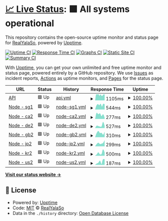 # [📈 Live Status](https://status.yalaso.top): <!--live status--> **🟩 All systems operational**

This repository contains the open-source uptime monitor and status page for [RealYalaSo](https://status.yalaso.top), powered by [Upptime](https://github.com/upptime/upptime).

[![Uptime CI](https://github.com/RealYalaSo/status/workflows/Uptime%20CI/badge.svg)](https://github.com/RealYalaSo/status/actions?query=workflow%3A%22Uptime+CI%22)
[![Response Time CI](https://github.com/RealYalaSo/status/workflows/Response%20Time%20CI/badge.svg)](https://github.com/RealYalaSo/status/actions?query=workflow%3A%22Response+Time+CI%22)
[![Graphs CI](https://github.com/RealYalaSo/status/workflows/Graphs%20CI/badge.svg)](https://github.com/RealYalaSo/status/actions?query=workflow%3A%22Graphs+CI%22)
[![Static Site CI](https://github.com/RealYalaSo/status/workflows/Static%20Site%20CI/badge.svg)](https://github.com/RealYalaSo/status/actions?query=workflow%3A%22Static+Site+CI%22)
[![Summary CI](https://github.com/RealYalaSo/status/workflows/Summary%20CI/badge.svg)](https://github.com/RealYalaSo/status/actions?query=workflow%3A%22Summary+CI%22)

With [Upptime](https://upptime.js.org), you can get your own unlimited and free uptime monitor and status page, powered entirely by a GitHub repository. We use [Issues](https://github.com/RealYalaSo/status/issues) as incident reports, [Actions](https://github.com/RealYalaSo/status/actions) as uptime monitors, and [Pages](https://status.yalaso.top) for the status page.

<!--start: status pages-->
<!-- This summary is generated by Upptime (https://github.com/upptime/upptime) -->
<!-- Do not edit this manually, your changes will be overwritten -->
<!-- prettier-ignore -->
| URL | Status | History | Response Time | Uptime |
| --- | ------ | ------- | ------------- | ------ |
| <img alt="" src="https://favicons.githubusercontent.com/api.yalaso.top" height="13"> [API](https://api.yalaso.top/api/v1/ping) | 🟩 Up | [api.yml](https://github.com/RealYalaSo/status/commits/HEAD/history/api.yml) | <details><summary><img alt="Response time graph" src="./graphs/api/response-time-week.png" height="20"> 1105ms</summary><br><a href="https://status.yalaso.top/history/api"><img alt="Response time 1105" src="https://img.shields.io/endpoint?url=https%3A%2F%2Fraw.githubusercontent.com%2FRealYalaSo%2Fstatus%2FHEAD%2Fapi%2Fapi%2Fresponse-time.json"></a><br><a href="https://status.yalaso.top/history/api"><img alt="24-hour response time 1105" src="https://img.shields.io/endpoint?url=https%3A%2F%2Fraw.githubusercontent.com%2FRealYalaSo%2Fstatus%2FHEAD%2Fapi%2Fapi%2Fresponse-time-day.json"></a><br><a href="https://status.yalaso.top/history/api"><img alt="7-day response time 1105" src="https://img.shields.io/endpoint?url=https%3A%2F%2Fraw.githubusercontent.com%2FRealYalaSo%2Fstatus%2FHEAD%2Fapi%2Fapi%2Fresponse-time-week.json"></a><br><a href="https://status.yalaso.top/history/api"><img alt="30-day response time 1105" src="https://img.shields.io/endpoint?url=https%3A%2F%2Fraw.githubusercontent.com%2FRealYalaSo%2Fstatus%2FHEAD%2Fapi%2Fapi%2Fresponse-time-month.json"></a><br><a href="https://status.yalaso.top/history/api"><img alt="1-year response time 1105" src="https://img.shields.io/endpoint?url=https%3A%2F%2Fraw.githubusercontent.com%2FRealYalaSo%2Fstatus%2FHEAD%2Fapi%2Fapi%2Fresponse-time-year.json"></a></details> | <details><summary><a href="https://status.yalaso.top/history/api">100.00%</a></summary><a href="https://status.yalaso.top/history/api"><img alt="All-time uptime 100.00%" src="https://img.shields.io/endpoint?url=https%3A%2F%2Fraw.githubusercontent.com%2FRealYalaSo%2Fstatus%2FHEAD%2Fapi%2Fapi%2Fuptime.json"></a><br><a href="https://status.yalaso.top/history/api"><img alt="24-hour uptime 100.00%" src="https://img.shields.io/endpoint?url=https%3A%2F%2Fraw.githubusercontent.com%2FRealYalaSo%2Fstatus%2FHEAD%2Fapi%2Fapi%2Fuptime-day.json"></a><br><a href="https://status.yalaso.top/history/api"><img alt="7-day uptime 100.00%" src="https://img.shields.io/endpoint?url=https%3A%2F%2Fraw.githubusercontent.com%2FRealYalaSo%2Fstatus%2FHEAD%2Fapi%2Fapi%2Fuptime-week.json"></a><br><a href="https://status.yalaso.top/history/api"><img alt="30-day uptime 100.00%" src="https://img.shields.io/endpoint?url=https%3A%2F%2Fraw.githubusercontent.com%2FRealYalaSo%2Fstatus%2FHEAD%2Fapi%2Fapi%2Fuptime-month.json"></a><br><a href="https://status.yalaso.top/history/api"><img alt="1-year uptime 100.00%" src="https://img.shields.io/endpoint?url=https%3A%2F%2Fraw.githubusercontent.com%2FRealYalaSo%2Fstatus%2FHEAD%2Fapi%2Fapi%2Fuptime-year.json"></a></details>
| <img alt="" src="https://favicons.githubusercontent.com/sg1.yalaso.top" height="13"> [Node - sg1](http://sg1.yalaso.top/api/v1/ping) | 🟩 Up | [node-sg1.yml](https://github.com/RealYalaSo/status/commits/HEAD/history/node-sg1.yml) | <details><summary><img alt="Response time graph" src="./graphs/node-sg1/response-time-week.png" height="20"> 544ms</summary><br><a href="https://status.yalaso.top/history/node-sg1"><img alt="Response time 544" src="https://img.shields.io/endpoint?url=https%3A%2F%2Fraw.githubusercontent.com%2FRealYalaSo%2Fstatus%2FHEAD%2Fapi%2Fnode-sg1%2Fresponse-time.json"></a><br><a href="https://status.yalaso.top/history/node-sg1"><img alt="24-hour response time 544" src="https://img.shields.io/endpoint?url=https%3A%2F%2Fraw.githubusercontent.com%2FRealYalaSo%2Fstatus%2FHEAD%2Fapi%2Fnode-sg1%2Fresponse-time-day.json"></a><br><a href="https://status.yalaso.top/history/node-sg1"><img alt="7-day response time 544" src="https://img.shields.io/endpoint?url=https%3A%2F%2Fraw.githubusercontent.com%2FRealYalaSo%2Fstatus%2FHEAD%2Fapi%2Fnode-sg1%2Fresponse-time-week.json"></a><br><a href="https://status.yalaso.top/history/node-sg1"><img alt="30-day response time 544" src="https://img.shields.io/endpoint?url=https%3A%2F%2Fraw.githubusercontent.com%2FRealYalaSo%2Fstatus%2FHEAD%2Fapi%2Fnode-sg1%2Fresponse-time-month.json"></a><br><a href="https://status.yalaso.top/history/node-sg1"><img alt="1-year response time 544" src="https://img.shields.io/endpoint?url=https%3A%2F%2Fraw.githubusercontent.com%2FRealYalaSo%2Fstatus%2FHEAD%2Fapi%2Fnode-sg1%2Fresponse-time-year.json"></a></details> | <details><summary><a href="https://status.yalaso.top/history/node-sg1">100.00%</a></summary><a href="https://status.yalaso.top/history/node-sg1"><img alt="All-time uptime 100.00%" src="https://img.shields.io/endpoint?url=https%3A%2F%2Fraw.githubusercontent.com%2FRealYalaSo%2Fstatus%2FHEAD%2Fapi%2Fnode-sg1%2Fuptime.json"></a><br><a href="https://status.yalaso.top/history/node-sg1"><img alt="24-hour uptime 100.00%" src="https://img.shields.io/endpoint?url=https%3A%2F%2Fraw.githubusercontent.com%2FRealYalaSo%2Fstatus%2FHEAD%2Fapi%2Fnode-sg1%2Fuptime-day.json"></a><br><a href="https://status.yalaso.top/history/node-sg1"><img alt="7-day uptime 100.00%" src="https://img.shields.io/endpoint?url=https%3A%2F%2Fraw.githubusercontent.com%2FRealYalaSo%2Fstatus%2FHEAD%2Fapi%2Fnode-sg1%2Fuptime-week.json"></a><br><a href="https://status.yalaso.top/history/node-sg1"><img alt="30-day uptime 100.00%" src="https://img.shields.io/endpoint?url=https%3A%2F%2Fraw.githubusercontent.com%2FRealYalaSo%2Fstatus%2FHEAD%2Fapi%2Fnode-sg1%2Fuptime-month.json"></a><br><a href="https://status.yalaso.top/history/node-sg1"><img alt="1-year uptime 100.00%" src="https://img.shields.io/endpoint?url=https%3A%2F%2Fraw.githubusercontent.com%2FRealYalaSo%2Fstatus%2FHEAD%2Fapi%2Fnode-sg1%2Fuptime-year.json"></a></details>
| <img alt="" src="https://favicons.githubusercontent.com/ca2.yalaso.top" height="13"> [Node - ca2](http://ca2.yalaso.top/api/v1/ping) | 🟩 Up | [node-ca2.yml](https://github.com/RealYalaSo/status/commits/HEAD/history/node-ca2.yml) | <details><summary><img alt="Response time graph" src="./graphs/node-ca2/response-time-week.png" height="20"> 277ms</summary><br><a href="https://status.yalaso.top/history/node-ca2"><img alt="Response time 277" src="https://img.shields.io/endpoint?url=https%3A%2F%2Fraw.githubusercontent.com%2FRealYalaSo%2Fstatus%2FHEAD%2Fapi%2Fnode-ca2%2Fresponse-time.json"></a><br><a href="https://status.yalaso.top/history/node-ca2"><img alt="24-hour response time 277" src="https://img.shields.io/endpoint?url=https%3A%2F%2Fraw.githubusercontent.com%2FRealYalaSo%2Fstatus%2FHEAD%2Fapi%2Fnode-ca2%2Fresponse-time-day.json"></a><br><a href="https://status.yalaso.top/history/node-ca2"><img alt="7-day response time 277" src="https://img.shields.io/endpoint?url=https%3A%2F%2Fraw.githubusercontent.com%2FRealYalaSo%2Fstatus%2FHEAD%2Fapi%2Fnode-ca2%2Fresponse-time-week.json"></a><br><a href="https://status.yalaso.top/history/node-ca2"><img alt="30-day response time 277" src="https://img.shields.io/endpoint?url=https%3A%2F%2Fraw.githubusercontent.com%2FRealYalaSo%2Fstatus%2FHEAD%2Fapi%2Fnode-ca2%2Fresponse-time-month.json"></a><br><a href="https://status.yalaso.top/history/node-ca2"><img alt="1-year response time 277" src="https://img.shields.io/endpoint?url=https%3A%2F%2Fraw.githubusercontent.com%2FRealYalaSo%2Fstatus%2FHEAD%2Fapi%2Fnode-ca2%2Fresponse-time-year.json"></a></details> | <details><summary><a href="https://status.yalaso.top/history/node-ca2">100.00%</a></summary><a href="https://status.yalaso.top/history/node-ca2"><img alt="All-time uptime 100.00%" src="https://img.shields.io/endpoint?url=https%3A%2F%2Fraw.githubusercontent.com%2FRealYalaSo%2Fstatus%2FHEAD%2Fapi%2Fnode-ca2%2Fuptime.json"></a><br><a href="https://status.yalaso.top/history/node-ca2"><img alt="24-hour uptime 100.00%" src="https://img.shields.io/endpoint?url=https%3A%2F%2Fraw.githubusercontent.com%2FRealYalaSo%2Fstatus%2FHEAD%2Fapi%2Fnode-ca2%2Fuptime-day.json"></a><br><a href="https://status.yalaso.top/history/node-ca2"><img alt="7-day uptime 100.00%" src="https://img.shields.io/endpoint?url=https%3A%2F%2Fraw.githubusercontent.com%2FRealYalaSo%2Fstatus%2FHEAD%2Fapi%2Fnode-ca2%2Fuptime-week.json"></a><br><a href="https://status.yalaso.top/history/node-ca2"><img alt="30-day uptime 100.00%" src="https://img.shields.io/endpoint?url=https%3A%2F%2Fraw.githubusercontent.com%2FRealYalaSo%2Fstatus%2FHEAD%2Fapi%2Fnode-ca2%2Fuptime-month.json"></a><br><a href="https://status.yalaso.top/history/node-ca2"><img alt="1-year uptime 100.00%" src="https://img.shields.io/endpoint?url=https%3A%2F%2Fraw.githubusercontent.com%2FRealYalaSo%2Fstatus%2FHEAD%2Fapi%2Fnode-ca2%2Fuptime-year.json"></a></details>
| <img alt="" src="https://favicons.githubusercontent.com/de2.yalaso.top" height="13"> [Node - de2](http://de2.yalaso.top/api/v1/ping) | 🟩 Up | [node-de2.yml](https://github.com/RealYalaSo/status/commits/HEAD/history/node-de2.yml) | <details><summary><img alt="Response time graph" src="./graphs/node-de2/response-time-week.png" height="20"> 527ms</summary><br><a href="https://status.yalaso.top/history/node-de2"><img alt="Response time 527" src="https://img.shields.io/endpoint?url=https%3A%2F%2Fraw.githubusercontent.com%2FRealYalaSo%2Fstatus%2FHEAD%2Fapi%2Fnode-de2%2Fresponse-time.json"></a><br><a href="https://status.yalaso.top/history/node-de2"><img alt="24-hour response time 527" src="https://img.shields.io/endpoint?url=https%3A%2F%2Fraw.githubusercontent.com%2FRealYalaSo%2Fstatus%2FHEAD%2Fapi%2Fnode-de2%2Fresponse-time-day.json"></a><br><a href="https://status.yalaso.top/history/node-de2"><img alt="7-day response time 527" src="https://img.shields.io/endpoint?url=https%3A%2F%2Fraw.githubusercontent.com%2FRealYalaSo%2Fstatus%2FHEAD%2Fapi%2Fnode-de2%2Fresponse-time-week.json"></a><br><a href="https://status.yalaso.top/history/node-de2"><img alt="30-day response time 527" src="https://img.shields.io/endpoint?url=https%3A%2F%2Fraw.githubusercontent.com%2FRealYalaSo%2Fstatus%2FHEAD%2Fapi%2Fnode-de2%2Fresponse-time-month.json"></a><br><a href="https://status.yalaso.top/history/node-de2"><img alt="1-year response time 527" src="https://img.shields.io/endpoint?url=https%3A%2F%2Fraw.githubusercontent.com%2FRealYalaSo%2Fstatus%2FHEAD%2Fapi%2Fnode-de2%2Fresponse-time-year.json"></a></details> | <details><summary><a href="https://status.yalaso.top/history/node-de2">100.00%</a></summary><a href="https://status.yalaso.top/history/node-de2"><img alt="All-time uptime 100.00%" src="https://img.shields.io/endpoint?url=https%3A%2F%2Fraw.githubusercontent.com%2FRealYalaSo%2Fstatus%2FHEAD%2Fapi%2Fnode-de2%2Fuptime.json"></a><br><a href="https://status.yalaso.top/history/node-de2"><img alt="24-hour uptime 100.00%" src="https://img.shields.io/endpoint?url=https%3A%2F%2Fraw.githubusercontent.com%2FRealYalaSo%2Fstatus%2FHEAD%2Fapi%2Fnode-de2%2Fuptime-day.json"></a><br><a href="https://status.yalaso.top/history/node-de2"><img alt="7-day uptime 100.00%" src="https://img.shields.io/endpoint?url=https%3A%2F%2Fraw.githubusercontent.com%2FRealYalaSo%2Fstatus%2FHEAD%2Fapi%2Fnode-de2%2Fuptime-week.json"></a><br><a href="https://status.yalaso.top/history/node-de2"><img alt="30-day uptime 100.00%" src="https://img.shields.io/endpoint?url=https%3A%2F%2Fraw.githubusercontent.com%2FRealYalaSo%2Fstatus%2FHEAD%2Fapi%2Fnode-de2%2Fuptime-month.json"></a><br><a href="https://status.yalaso.top/history/node-de2"><img alt="1-year uptime 100.00%" src="https://img.shields.io/endpoint?url=https%3A%2F%2Fraw.githubusercontent.com%2FRealYalaSo%2Fstatus%2FHEAD%2Fapi%2Fnode-de2%2Fuptime-year.json"></a></details>
| <img alt="" src="https://favicons.githubusercontent.com/gb2.yalaso.top" height="13"> [Node - gb2](http://gb2.yalaso.top/api/v1/ping) | 🟩 Up | [node-gb2.yml](https://github.com/RealYalaSo/status/commits/HEAD/history/node-gb2.yml) | <details><summary><img alt="Response time graph" src="./graphs/node-gb2/response-time-week.png" height="20"> 310ms</summary><br><a href="https://status.yalaso.top/history/node-gb2"><img alt="Response time 310" src="https://img.shields.io/endpoint?url=https%3A%2F%2Fraw.githubusercontent.com%2FRealYalaSo%2Fstatus%2FHEAD%2Fapi%2Fnode-gb2%2Fresponse-time.json"></a><br><a href="https://status.yalaso.top/history/node-gb2"><img alt="24-hour response time 310" src="https://img.shields.io/endpoint?url=https%3A%2F%2Fraw.githubusercontent.com%2FRealYalaSo%2Fstatus%2FHEAD%2Fapi%2Fnode-gb2%2Fresponse-time-day.json"></a><br><a href="https://status.yalaso.top/history/node-gb2"><img alt="7-day response time 310" src="https://img.shields.io/endpoint?url=https%3A%2F%2Fraw.githubusercontent.com%2FRealYalaSo%2Fstatus%2FHEAD%2Fapi%2Fnode-gb2%2Fresponse-time-week.json"></a><br><a href="https://status.yalaso.top/history/node-gb2"><img alt="30-day response time 310" src="https://img.shields.io/endpoint?url=https%3A%2F%2Fraw.githubusercontent.com%2FRealYalaSo%2Fstatus%2FHEAD%2Fapi%2Fnode-gb2%2Fresponse-time-month.json"></a><br><a href="https://status.yalaso.top/history/node-gb2"><img alt="1-year response time 310" src="https://img.shields.io/endpoint?url=https%3A%2F%2Fraw.githubusercontent.com%2FRealYalaSo%2Fstatus%2FHEAD%2Fapi%2Fnode-gb2%2Fresponse-time-year.json"></a></details> | <details><summary><a href="https://status.yalaso.top/history/node-gb2">100.00%</a></summary><a href="https://status.yalaso.top/history/node-gb2"><img alt="All-time uptime 100.00%" src="https://img.shields.io/endpoint?url=https%3A%2F%2Fraw.githubusercontent.com%2FRealYalaSo%2Fstatus%2FHEAD%2Fapi%2Fnode-gb2%2Fuptime.json"></a><br><a href="https://status.yalaso.top/history/node-gb2"><img alt="24-hour uptime 100.00%" src="https://img.shields.io/endpoint?url=https%3A%2F%2Fraw.githubusercontent.com%2FRealYalaSo%2Fstatus%2FHEAD%2Fapi%2Fnode-gb2%2Fuptime-day.json"></a><br><a href="https://status.yalaso.top/history/node-gb2"><img alt="7-day uptime 100.00%" src="https://img.shields.io/endpoint?url=https%3A%2F%2Fraw.githubusercontent.com%2FRealYalaSo%2Fstatus%2FHEAD%2Fapi%2Fnode-gb2%2Fuptime-week.json"></a><br><a href="https://status.yalaso.top/history/node-gb2"><img alt="30-day uptime 100.00%" src="https://img.shields.io/endpoint?url=https%3A%2F%2Fraw.githubusercontent.com%2FRealYalaSo%2Fstatus%2FHEAD%2Fapi%2Fnode-gb2%2Fuptime-month.json"></a><br><a href="https://status.yalaso.top/history/node-gb2"><img alt="1-year uptime 100.00%" src="https://img.shields.io/endpoint?url=https%3A%2F%2Fraw.githubusercontent.com%2FRealYalaSo%2Fstatus%2FHEAD%2Fapi%2Fnode-gb2%2Fuptime-year.json"></a></details>
| <img alt="" src="https://favicons.githubusercontent.com/jp2.yalaso.top" height="13"> [Node - jp2](http://jp2.yalaso.top/api/v1/ping) | 🟩 Up | [node-jp2.yml](https://github.com/RealYalaSo/status/commits/HEAD/history/node-jp2.yml) | <details><summary><img alt="Response time graph" src="./graphs/node-jp2/response-time-week.png" height="20"> 299ms</summary><br><a href="https://status.yalaso.top/history/node-jp2"><img alt="Response time 299" src="https://img.shields.io/endpoint?url=https%3A%2F%2Fraw.githubusercontent.com%2FRealYalaSo%2Fstatus%2FHEAD%2Fapi%2Fnode-jp2%2Fresponse-time.json"></a><br><a href="https://status.yalaso.top/history/node-jp2"><img alt="24-hour response time 299" src="https://img.shields.io/endpoint?url=https%3A%2F%2Fraw.githubusercontent.com%2FRealYalaSo%2Fstatus%2FHEAD%2Fapi%2Fnode-jp2%2Fresponse-time-day.json"></a><br><a href="https://status.yalaso.top/history/node-jp2"><img alt="7-day response time 299" src="https://img.shields.io/endpoint?url=https%3A%2F%2Fraw.githubusercontent.com%2FRealYalaSo%2Fstatus%2FHEAD%2Fapi%2Fnode-jp2%2Fresponse-time-week.json"></a><br><a href="https://status.yalaso.top/history/node-jp2"><img alt="30-day response time 299" src="https://img.shields.io/endpoint?url=https%3A%2F%2Fraw.githubusercontent.com%2FRealYalaSo%2Fstatus%2FHEAD%2Fapi%2Fnode-jp2%2Fresponse-time-month.json"></a><br><a href="https://status.yalaso.top/history/node-jp2"><img alt="1-year response time 299" src="https://img.shields.io/endpoint?url=https%3A%2F%2Fraw.githubusercontent.com%2FRealYalaSo%2Fstatus%2FHEAD%2Fapi%2Fnode-jp2%2Fresponse-time-year.json"></a></details> | <details><summary><a href="https://status.yalaso.top/history/node-jp2">100.00%</a></summary><a href="https://status.yalaso.top/history/node-jp2"><img alt="All-time uptime 100.00%" src="https://img.shields.io/endpoint?url=https%3A%2F%2Fraw.githubusercontent.com%2FRealYalaSo%2Fstatus%2FHEAD%2Fapi%2Fnode-jp2%2Fuptime.json"></a><br><a href="https://status.yalaso.top/history/node-jp2"><img alt="24-hour uptime 100.00%" src="https://img.shields.io/endpoint?url=https%3A%2F%2Fraw.githubusercontent.com%2FRealYalaSo%2Fstatus%2FHEAD%2Fapi%2Fnode-jp2%2Fuptime-day.json"></a><br><a href="https://status.yalaso.top/history/node-jp2"><img alt="7-day uptime 100.00%" src="https://img.shields.io/endpoint?url=https%3A%2F%2Fraw.githubusercontent.com%2FRealYalaSo%2Fstatus%2FHEAD%2Fapi%2Fnode-jp2%2Fuptime-week.json"></a><br><a href="https://status.yalaso.top/history/node-jp2"><img alt="30-day uptime 100.00%" src="https://img.shields.io/endpoint?url=https%3A%2F%2Fraw.githubusercontent.com%2FRealYalaSo%2Fstatus%2FHEAD%2Fapi%2Fnode-jp2%2Fuptime-month.json"></a><br><a href="https://status.yalaso.top/history/node-jp2"><img alt="1-year uptime 100.00%" src="https://img.shields.io/endpoint?url=https%3A%2F%2Fraw.githubusercontent.com%2FRealYalaSo%2Fstatus%2FHEAD%2Fapi%2Fnode-jp2%2Fuptime-year.json"></a></details>
| <img alt="" src="https://favicons.githubusercontent.com/kr2.yalaso.top" height="13"> [Node - kr2](http://kr2.yalaso.top/api/v1/ping) | 🟩 Up | [node-kr2.yml](https://github.com/RealYalaSo/status/commits/HEAD/history/node-kr2.yml) | <details><summary><img alt="Response time graph" src="./graphs/node-kr2/response-time-week.png" height="20"> 500ms</summary><br><a href="https://status.yalaso.top/history/node-kr2"><img alt="Response time 500" src="https://img.shields.io/endpoint?url=https%3A%2F%2Fraw.githubusercontent.com%2FRealYalaSo%2Fstatus%2FHEAD%2Fapi%2Fnode-kr2%2Fresponse-time.json"></a><br><a href="https://status.yalaso.top/history/node-kr2"><img alt="24-hour response time 500" src="https://img.shields.io/endpoint?url=https%3A%2F%2Fraw.githubusercontent.com%2FRealYalaSo%2Fstatus%2FHEAD%2Fapi%2Fnode-kr2%2Fresponse-time-day.json"></a><br><a href="https://status.yalaso.top/history/node-kr2"><img alt="7-day response time 500" src="https://img.shields.io/endpoint?url=https%3A%2F%2Fraw.githubusercontent.com%2FRealYalaSo%2Fstatus%2FHEAD%2Fapi%2Fnode-kr2%2Fresponse-time-week.json"></a><br><a href="https://status.yalaso.top/history/node-kr2"><img alt="30-day response time 500" src="https://img.shields.io/endpoint?url=https%3A%2F%2Fraw.githubusercontent.com%2FRealYalaSo%2Fstatus%2FHEAD%2Fapi%2Fnode-kr2%2Fresponse-time-month.json"></a><br><a href="https://status.yalaso.top/history/node-kr2"><img alt="1-year response time 500" src="https://img.shields.io/endpoint?url=https%3A%2F%2Fraw.githubusercontent.com%2FRealYalaSo%2Fstatus%2FHEAD%2Fapi%2Fnode-kr2%2Fresponse-time-year.json"></a></details> | <details><summary><a href="https://status.yalaso.top/history/node-kr2">100.00%</a></summary><a href="https://status.yalaso.top/history/node-kr2"><img alt="All-time uptime 100.00%" src="https://img.shields.io/endpoint?url=https%3A%2F%2Fraw.githubusercontent.com%2FRealYalaSo%2Fstatus%2FHEAD%2Fapi%2Fnode-kr2%2Fuptime.json"></a><br><a href="https://status.yalaso.top/history/node-kr2"><img alt="24-hour uptime 100.00%" src="https://img.shields.io/endpoint?url=https%3A%2F%2Fraw.githubusercontent.com%2FRealYalaSo%2Fstatus%2FHEAD%2Fapi%2Fnode-kr2%2Fuptime-day.json"></a><br><a href="https://status.yalaso.top/history/node-kr2"><img alt="7-day uptime 100.00%" src="https://img.shields.io/endpoint?url=https%3A%2F%2Fraw.githubusercontent.com%2FRealYalaSo%2Fstatus%2FHEAD%2Fapi%2Fnode-kr2%2Fuptime-week.json"></a><br><a href="https://status.yalaso.top/history/node-kr2"><img alt="30-day uptime 100.00%" src="https://img.shields.io/endpoint?url=https%3A%2F%2Fraw.githubusercontent.com%2FRealYalaSo%2Fstatus%2FHEAD%2Fapi%2Fnode-kr2%2Fuptime-month.json"></a><br><a href="https://status.yalaso.top/history/node-kr2"><img alt="1-year uptime 100.00%" src="https://img.shields.io/endpoint?url=https%3A%2F%2Fraw.githubusercontent.com%2FRealYalaSo%2Fstatus%2FHEAD%2Fapi%2Fnode-kr2%2Fuptime-year.json"></a></details>
| <img alt="" src="https://favicons.githubusercontent.com/us2.yalaso.top" height="13"> [Node - us2](http://us2.yalaso.top/api/v1/ping) | 🟩 Up | [node-us2.yml](https://github.com/RealYalaSo/status/commits/HEAD/history/node-us2.yml) | <details><summary><img alt="Response time graph" src="./graphs/node-us2/response-time-week.png" height="20"> 187ms</summary><br><a href="https://status.yalaso.top/history/node-us2"><img alt="Response time 187" src="https://img.shields.io/endpoint?url=https%3A%2F%2Fraw.githubusercontent.com%2FRealYalaSo%2Fstatus%2FHEAD%2Fapi%2Fnode-us2%2Fresponse-time.json"></a><br><a href="https://status.yalaso.top/history/node-us2"><img alt="24-hour response time 187" src="https://img.shields.io/endpoint?url=https%3A%2F%2Fraw.githubusercontent.com%2FRealYalaSo%2Fstatus%2FHEAD%2Fapi%2Fnode-us2%2Fresponse-time-day.json"></a><br><a href="https://status.yalaso.top/history/node-us2"><img alt="7-day response time 187" src="https://img.shields.io/endpoint?url=https%3A%2F%2Fraw.githubusercontent.com%2FRealYalaSo%2Fstatus%2FHEAD%2Fapi%2Fnode-us2%2Fresponse-time-week.json"></a><br><a href="https://status.yalaso.top/history/node-us2"><img alt="30-day response time 187" src="https://img.shields.io/endpoint?url=https%3A%2F%2Fraw.githubusercontent.com%2FRealYalaSo%2Fstatus%2FHEAD%2Fapi%2Fnode-us2%2Fresponse-time-month.json"></a><br><a href="https://status.yalaso.top/history/node-us2"><img alt="1-year response time 187" src="https://img.shields.io/endpoint?url=https%3A%2F%2Fraw.githubusercontent.com%2FRealYalaSo%2Fstatus%2FHEAD%2Fapi%2Fnode-us2%2Fresponse-time-year.json"></a></details> | <details><summary><a href="https://status.yalaso.top/history/node-us2">100.00%</a></summary><a href="https://status.yalaso.top/history/node-us2"><img alt="All-time uptime 100.00%" src="https://img.shields.io/endpoint?url=https%3A%2F%2Fraw.githubusercontent.com%2FRealYalaSo%2Fstatus%2FHEAD%2Fapi%2Fnode-us2%2Fuptime.json"></a><br><a href="https://status.yalaso.top/history/node-us2"><img alt="24-hour uptime 100.00%" src="https://img.shields.io/endpoint?url=https%3A%2F%2Fraw.githubusercontent.com%2FRealYalaSo%2Fstatus%2FHEAD%2Fapi%2Fnode-us2%2Fuptime-day.json"></a><br><a href="https://status.yalaso.top/history/node-us2"><img alt="7-day uptime 100.00%" src="https://img.shields.io/endpoint?url=https%3A%2F%2Fraw.githubusercontent.com%2FRealYalaSo%2Fstatus%2FHEAD%2Fapi%2Fnode-us2%2Fuptime-week.json"></a><br><a href="https://status.yalaso.top/history/node-us2"><img alt="30-day uptime 100.00%" src="https://img.shields.io/endpoint?url=https%3A%2F%2Fraw.githubusercontent.com%2FRealYalaSo%2Fstatus%2FHEAD%2Fapi%2Fnode-us2%2Fuptime-month.json"></a><br><a href="https://status.yalaso.top/history/node-us2"><img alt="1-year uptime 100.00%" src="https://img.shields.io/endpoint?url=https%3A%2F%2Fraw.githubusercontent.com%2FRealYalaSo%2Fstatus%2FHEAD%2Fapi%2Fnode-us2%2Fuptime-year.json"></a></details>

<!--end: status pages-->

[**Visit our status website →**](https://status.yalaso.top)

## 📄 License

- Powered by: [Upptime](https://github.com/upptime/upptime)
- Code: [MIT](./LICENSE) © [RealYalaSo](https://status.yalaso.top)
- Data in the `./history` directory: [Open Database License](https://opendatacommons.org/licenses/odbl/1-0/)
